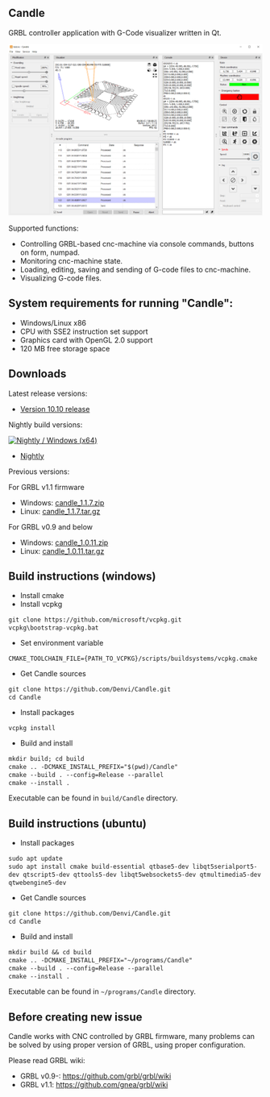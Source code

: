 Candle
-----------
GRBL controller application with G-Code visualizer written in Qt.

![screenshot](/screenshots/screenshot_main_window.png)

Supported functions:
* Controlling GRBL-based cnc-machine via console commands, buttons on form, numpad.
* Monitoring cnc-machine state.
* Loading, editing, saving and sending of G-code files to cnc-machine.
* Visualizing G-code files.

System requirements for running "Candle":
-------------------
* Windows/Linux x86
* CPU with SSE2 instruction set support
* Graphics card with OpenGL 2.0 support
* 120 MB free storage space

Downloads
----------
Latest release versions:

* [Version 10.10 release](https://github.com/Denvi/Candle/releases/tag/v10.10)

Nightly build versions:

[![Nightly / Windows (x64)](https://github.com/Denvi/Candle/actions/workflows/nightly-windows.yml/badge.svg)](https://github.com/Denvi/Candle/actions/workflows/nightly-windows.yml)

* [Nightly](https://github.com/Denvi/Candle/releases/tag/nightly)

Previous versions:

For GRBL v1.1 firmware

* Windows: [candle_1.1.7.zip](https://github.com/Denvi/Candle/releases/download/v1.1/Candle_1.1.7.zip)
* Linux: [candle_1.1.7.tar.gz](https://github.com/Denvi/Candle/releases/download/v1.1/Candle_1.1.7.tar.gz)

For GRBL v0.9 and below

* Windows: [candle_1.0.11.zip](https://github.com/Denvi/Candle/releases/download/v1.0/Candle_1.0.11.zip)
* Linux: [candle_1.0.11.tar.gz](https://github.com/Denvi/Candle/releases/download/v1.0/Candle_1.0.11.tar.gz)

Build instructions (windows)
------------------

* Install cmake
* Install vcpkg

```
git clone https://github.com/microsoft/vcpkg.git
vcpkg\bootstrap-vcpkg.bat
```

* Set environment variable

```
CMAKE_TOOLCHAIN_FILE={PATH_TO_VCPKG}/scripts/buildsystems/vcpkg.cmake
```

* Get Candle sources

```
git clone https://github.com/Denvi/Candle.git
cd Candle
```

* Install packages

```
vcpkg install
```

* Build and install

```
mkdir build; cd build
cmake .. -DCMAKE_INSTALL_PREFIX="$(pwd)/Candle"
cmake --build . --config=Release --parallel
cmake --install .
```

Executable can be found in `build/Candle` directory.

Build instructions (ubuntu)
------------------

* Install packages

```
sudo apt update
sudo apt install cmake build-essential qtbase5-dev libqt5serialport5-dev qtscript5-dev qttools5-dev libqt5websockets5-dev qtmultimedia5-dev qtwebengine5-dev
```

* Get Candle sources

```
git clone https://github.com/Denvi/Candle.git
cd Candle
```

* Build and install

```
mkdir build && cd build
cmake .. -DCMAKE_INSTALL_PREFIX="~/programs/Candle"
cmake --build . --config=Release --parallel
cmake --install .
```

Executable can be found in `~/programs/Candle` directory.

Before creating new issue
------
Candle works with CNC controlled by GRBL firmware, many problems can be solved by using proper version of GRBL, using proper configuration.

Please read GRBL wiki: 
- GRBL v0.9-: https://github.com/grbl/grbl/wiki
- GRBL v1.1: https://github.com/gnea/grbl/wiki
